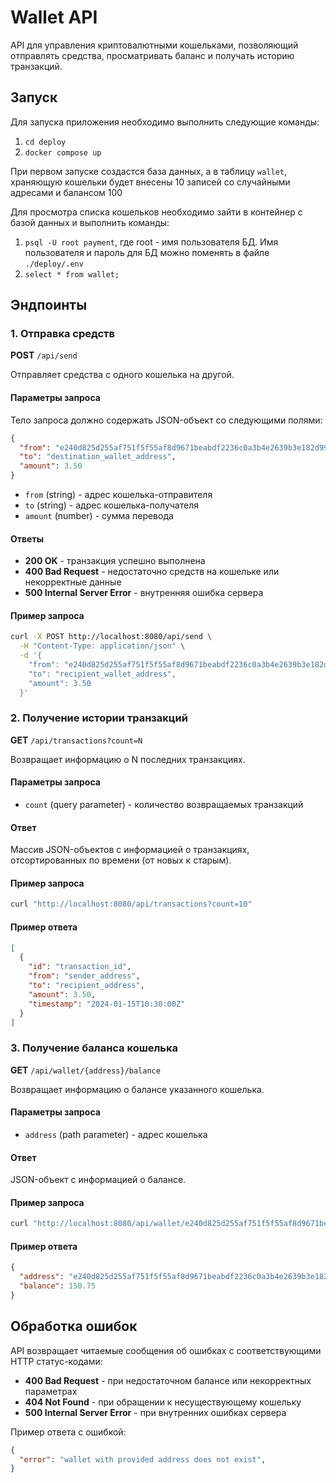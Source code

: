 # Wallet API

API для управления криптовалютными кошельками, позволяющий отправлять средства, просматривать баланс и получать историю транзакций.

## Запуск

Для запуска приложения необходимо выполнить следующие команды:

1. `cd deploy`
2. `docker compose up`

При первом запуске создастся база данных, а в таблицу `wallet`, храняющую кошельки будет внесены 10 записей со случайными адресами и балансом 100

Для просмотра списка кошельков необходимо зайти в контейнер с базой данных и выполнить команды:

1. `psql -U root payment`, где root - имя пользователя БД. Имя пользователя и пароль для БД можно поменять в файле `./deploy/.env`
2. `select * from wallet;`

## Эндпоинты

### 1. Отправка средств

**POST** `/api/send`

Отправляет средства с одного кошелька на другой.

#### Параметры запроса

Тело запроса должно содержать JSON-объект со следующими полями:

```json
{
  "from": "e240d825d255af751f5f55af8d9671beabdf2236c0a3b4e2639b3e182d994c88e",
  "to": "destination_wallet_address",
  "amount": 3.50
}
```

- `from` (string) - адрес кошелька-отправителя
- `to` (string) - адрес кошелька-получателя  
- `amount` (number) - сумма перевода

#### Ответы

- **200 OK** - транзакция успешно выполнена
- **400 Bad Request** - недостаточно средств на кошельке или некорректные данные
- **500 Internal Server Error** - внутренняя ошибка сервера

#### Пример запроса

```bash
curl -X POST http://localhost:8080/api/send \
  -H "Content-Type: application/json" \
  -d '{
    "from": "e240d825d255af751f5f55af8d9671beabdf2236c0a3b4e2639b3e182d994c88e",
    "to": "recipient_wallet_address",
    "amount": 3.50
  }'
```

### 2. Получение истории транзакций

**GET** `/api/transactions?count=N`

Возвращает информацию о N последних транзакциях.

#### Параметры запроса

- `count` (query parameter) - количество возвращаемых транзакций

#### Ответ

Массив JSON-объектов с информацией о транзакциях, отсортированных по времени (от новых к старым).

#### Пример запроса

```bash
curl "http://localhost:8080/api/transactions?count=10"
```

#### Пример ответа

```json
[
  {
    "id": "transaction_id",
    "from": "sender_address",
    "to": "recipient_address", 
    "amount": 3.50,
    "timestamp": "2024-01-15T10:30:00Z"
  }
]
```

### 3. Получение баланса кошелька

**GET** `/api/wallet/{address}/balance`

Возвращает информацию о балансе указанного кошелька.

#### Параметры запроса

- `address` (path parameter) - адрес кошелька

#### Ответ

JSON-объект с информацией о балансе.

#### Пример запроса

```bash
curl "http://localhost:8080/api/wallet/e240d825d255af751f5f55af8d9671beabdf2236c0a3b4e2639b3e182d994c88e/balance"
```

#### Пример ответа

```json
{
  "address": "e240d825d255af751f5f55af8d9671beabdf2236c0a3b4e2639b3e182d994c88e",
  "balance": 150.75
}
```

## Обработка ошибок

API возвращает читаемые сообщения об ошибках с соответствующими HTTP статус-кодами:

- **400 Bad Request** - при недостаточном балансе или некорректных параметрах
- **404 Not Found** - при обращении к несуществующему кошельку
- **500 Internal Server Error** - при внутренних ошибках сервера

Пример ответа с ошибкой:

```json
{
  "error": "wallet with provided address does not exist",
}
```